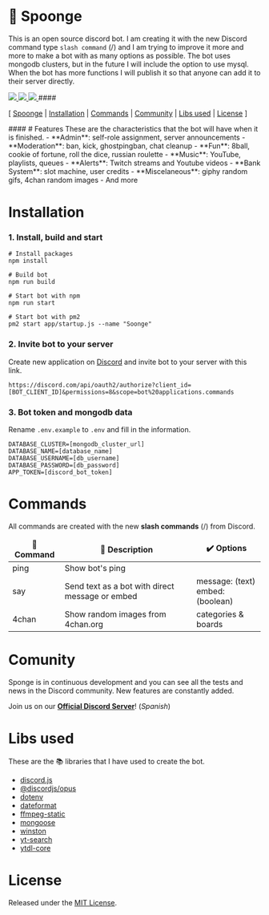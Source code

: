 # 🧽 Spoonge
This is an open source discord bot. I am creating it with the new Discord command type `slash command` (/) and I am trying to improve it more and more to make a bot with as many options as possible. The bot uses mongodb clusters, but in the future I will include the option to use mysql. When the bot has more functions I will publish it so that anyone can add it to their server directly.


<a href="https://discord.gg/KR25yRg">
  <img src="https://img.shields.io/discord/642006588206350346?color=404eed&label=Discord&logo=discord&logoColor=fff">
</a>

<a href="https://www.npmjs.com/package/discord.js">
  <img src="https://img.shields.io/badge/discord.js-v13.1.0-green.svg?logo=npm">
</a>

<a href="https://github.com/users/losdevpath/projects/2">
  <img src="https://img.shields.io/static/v1?label=&message=Spoonge Project&color=555c63&logo=github&logoColor=FFFFFF">
</a>
####
<p>
[
  <a href="#spoonge">Spoonge</a>
  |
  <a href="#installation">Installation</a>
  |
  <a href="#commands">Commands</a>
  |
  <a href="#community">Community</a>
  |
  <a href="#libs-used">Libs used</a>
  |
  <a href="#license">License</a>
]
</p>
####
# Features
These are the characteristics that the bot will have when it is finished.
- **Admin**: self-role assignment, server announcements
- **Moderation**: ban, kick, ghostpingban, chat cleanup
- **Fun**: 8ball, cookie of fortune, roll the dice, russian roulette
- **Music**: YouTube, playlists, queues
- **Alerts**: Twitch streams and Youtube videos
- **Bank System**: slot machine, user credits
- **Miscelaneous**: giphy random gifs, 4chan random images
- And more


# Installation

### 1. Install, build and start

```shell
# Install packages
npm install

# Build bot
npm run build

# Start bot with npm
npm run start

# Start bot with pm2
pm2 start app/startup.js --name "Soonge"
```

### 2. Invite bot to your server
Create new application on [Discord](https://discord.com/developers/applications) and invite bot to your server with this link.
```shell
https://discord.com/api/oauth2/authorize?client_id=[BOT_CLIENT_ID]&permissions=8&scope=bot%20applications.commands
```

### 3. Bot token and mongodb data
Rename `.env.example` to `.env` and fill in the information.
```shell
DATABASE_CLUSTER=[mongodb_cluster_url]
DATABASE_NAME=[database_name]
DATABASE_USERNAME=[db_username]
DATABASE_PASSWORD=[db_password]
APP_TOKEN=[discord_bot_token]
```

# Commands

All commands are created with the new **slash commands** (/) from Discord.

<table>
  <thead align="center">
    <tr>
      <td><b>📁 Command</b></td>
      <td><b>📄 Description</b></td>
      <td><b>✔️ Options</b></td>
    </tr>
  </thead>
  <tbody>
    <tr>
      <td>ping</td>
      <td>Show bot's ping</td>
      <td></td>
    </tr>
    <tr>
      <td>say</td>
      <td>Send text as a bot with direct message or embed</td>
      <td>message: (text)<br>embed: (boolean)</td>
    </tr>
    <tr>
      <td>4chan</td>
      <td>Show random images from 4chan.org</td>
      <td>categories & boards</td>
    </tr>
  </tbody>
</table>

# Comunity

Sponge is in continuous development and you can see all the tests and news in the Discord community. New features are constantly added.

Join us on our **[Official Discord Server](https://discord.gg/KR25yRg)**! (*Spanish*)

# Libs used

These are the 📚 libraries that I have used to create the bot.

- [discord.js](https://github.com/discordjs/discord.js)
- [@discordjs/opus](https://github.com/discordjs/opus)
- [dotenv](https://github.com/motdotla/dotenv)
- [dateformat](https://github.com/felixge/node-dateformat)
- [ffmpeg-static](https://github.com/eugeneware/ffmpeg-static)
- [mongoose](https://github.com/Automattic/mongoose)
- [winston](https://github.com/winstonjs/winston)
- [yt-search](https://github.com/talmobi/yt-search)
- [ytdl-core](https://github.com/fent/node-ytdl-core)

# License

Released under the [MIT License](https://github.com/losdevpath/spoonge/blob/main/LICENSE).